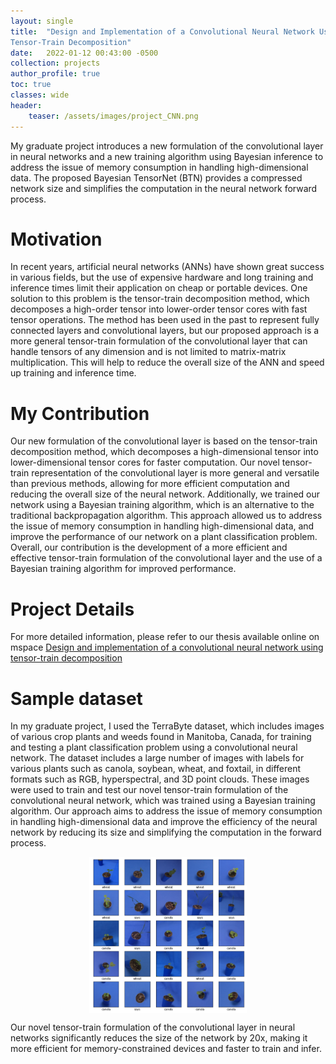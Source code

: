 ```yaml
---
layout: single
title:  "Design and Implementation of a Convolutional Neural Network Using
Tensor-Train Decomposition"
date:   2022-01-12 00:43:00 -0500
collection: projects
author_profile: true
toc: true
classes: wide
header:
    teaser: /assets/images/project_CNN.png
---
```


My graduate project introduces a new formulation of the convolutional layer in neural networks and a new training algorithm using Bayesian inference to address the issue of memory consumption in handling high-dimensional data. The proposed Bayesian TensorNet (BTN) provides a compressed network size and simplifies the computation in the neural network forward process.

# Motivation
In recent years, artificial neural networks (ANNs) have shown great success in various fields, but the use of expensive hardware and long training and inference times limit their application on cheap or portable devices. One solution to this problem is the tensor-train decomposition method, which decomposes a high-order tensor into lower-order tensor cores with fast tensor operations. The method has been used in the past to represent fully connected layers and convolutional layers, but our proposed approach is a more general tensor-train formulation of the convolutional layer that can handle tensors of any dimension and is not limited to matrix-matrix multiplication. This will help to reduce the overall size of the ANN and speed up training and inference time.

# My Contribution
Our new formulation of the convolutional layer is based on the tensor-train decomposition method, which decomposes a high-dimensional tensor into lower-dimensional tensor cores for faster computation. Our novel tensor-train representation of the convolutional layer is more general and versatile than previous methods, allowing for more efficient computation and reducing the overall size of the neural network. Additionally, we trained our network using a Bayesian training algorithm, which is an alternative to the traditional backpropagation algorithm. This approach allowed us to address the issue of memory consumption in handling high-dimensional data, and improve the performance of our network on a plant classification problem. Overall, our contribution is the development of a more efficient and effective tensor-train formulation of the convolutional layer and the use of a Bayesian training algorithm for improved performance.

# Project Details
For more detailed information, please refer to our thesis available online on mspace <a href="https://mspace.lib.umanitoba.ca/handle/1993/36582">Design and implementation of a convolutional neural network using tensor-train decomposition</a>

# Sample dataset
In my graduate project, I used the TerraByte dataset, which includes images of various crop plants and weeds found in Manitoba, Canada, for training and testing a plant classification problem using a convolutional neural network. The dataset includes a large number of images with labels for various plants such as canola, soybean, wheat, and foxtail, in different formats such as RGB, hyperspectral, and 3D point clouds. These images were used to train and test our novel tensor-train formulation of the convolutional neural network, which was trained using a Bayesian training algorithm. Our approach aims to address the issue of memory consumption in handling high-dimensional data and improve the efficiency of the neural network by reducing its size and simplifying the computation in the forward process.
<style>
.center {
  display: block;
  margin-left: auto;
  margin-right: auto;
  min-width: 30%;
  max-width: 50%;
  width: 50vw;
}
</style>
<img class="center" src="/assets/images/project_CNN_data.png" alt="Sample of my training dataset."> 

Our novel tensor-train formulation of the convolutional layer in neural networks significantly reduces the size of the network by 20x, making it more efficient for memory-constrained devices and faster to train and infer.



